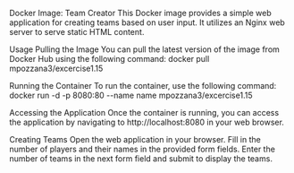 Docker Image: Team Creator This Docker image provides a simple web application for creating teams based on user input. It utilizes an Nginx web server to serve static HTML content.

Usage Pulling the Image You can pull the latest version of the image from Docker Hub using the following command: docker pull mpozzana3/excercise1.15

Running the Container To run the container, use the following command: docker run -d -p 8080:80 --name name mpozzana3/excercise1.15

Accessing the Application Once the container is running, you can access the application by navigating to http://localhost:8080 in your web browser.

Creating Teams Open the web application in your browser. Fill in the number of players and their names in the provided form fields. Enter the number of teams in the next form field and submit to display the teams.

